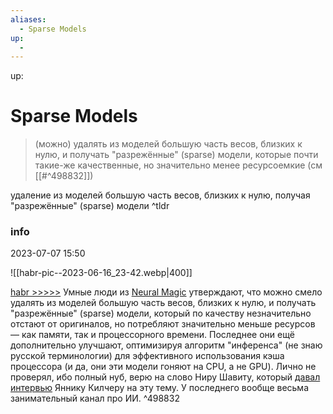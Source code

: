 ```yaml
---
aliases:
  - Sparse Models
up:
  - 
---
```

up:  
# Sparse Models
>  (можно) удалять из моделей большую часть весов, близких к нулю, и получать "разрежённые" (sparse) модели, которые почти такие-же качественные, но значительно менее ресурсоемкие  (см [[#^498832]])

удаление из моделей большую часть весов, близких к нулю, получая "разрежённые" (sparse) модели ^tldr


### info

2023-07-07 15:50

![[habr-pic--2023-06-16_23-42.webp|400]]

[habr >>>>>](https://habr.com/ru/articles/704600/#comment_25335272)
Умные люди из [Neural Magic](https://github.com/neuralmagic) утверждают, что можно смело удалять из моделей большую часть весов, близких к нулю, и получать "разрежённые" (sparse) модели, который по качеству незначительно отстают от оригиналов, но потребляют значительно меньше ресурсов — как памяти, так и процессорного времени. Последнее они ещё дополнительно улучшают, оптимизируя алгоритм "инференса" (не знаю русской терминологии) для эффективного использования кэша процессора (и да, они эти модели гоняют на CPU, а не GPU). Лично не проверял, ибо полный нуб, верю на слово Ниру Шавиту, который [давал интервью](https://www.youtube.com/watch?v=0PAiQ1jTN5k) Яннику Килчеру на эту тему. У последнего вообще весьма занимательный канал про ИИ.  ^498832


